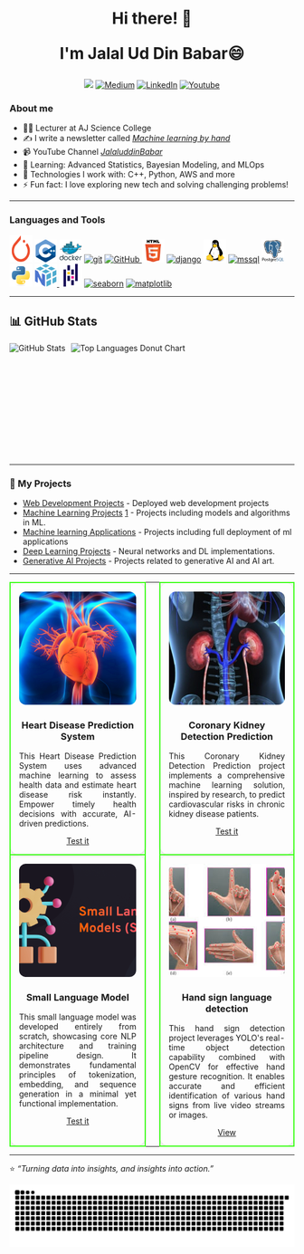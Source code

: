 <h1 align="center">Hi there! 🚀 
  
   I'm Jalal Ud Din Babar😄
</h1>

<div align="center">
  
![](https://komarev.com/ghpvc/?username=umangahuja1&abbreviated=true&style=for-the-badge)
[![Medium](https://img.shields.io/badge/Medium-12100E?style=for-the-badge&logo=medium&logoColor=white)](https://medium.com/@JalaluddinB)
[![LinkedIn](https://img.shields.io/badge/LinkedIn-0077B5?style=for-the-badge&logo=linkedin&logoColor=white)](https://www.linkedin.com/in/jalal-ud-din-babar-726389210/)
[![Youtube](https://img.shields.io/badge/YouTube-FF0000?style=for-the-badge&logo=youtube&logoColor=white)](https://youtu.be/m7WpJduQ9BY)

</div>

### About me

- 👨‍💻 Lecturer at AJ Science College   
- ✍️ I write a newsletter called [*Machine learning by hand*](https://www.linkedin.com/in/jalal-ud-din-babar-726389210/)  
- 📹 YouTube Channel [*JalaluddinBabar*](https://youtu.be/m7WpJduQ9BY)
- 🌱 Learning: Advanced Statistics, Bayesian Modeling, and MLOps
- 🔧 Technologies I work with: C++, Python, AWS and more
- ⚡ Fun fact: I love exploring new tech and solving challenging problems!

---
### Languages and Tools

<p align="left"> 
  <a href="https://pytorch.org/" target="_blank" rel="noreferrer"> <img src="https://raw.githubusercontent.com/devicons/devicon/master/icons/pytorch/pytorch-original.svg" alt="pytorch" width="40" height="48"/></a> 
  <a href="https://www.w3schools.com/cpp/" target="_blank" rel="noreferrer"> <img src="https://raw.githubusercontent.com/devicons/devicon/master/icons/cplusplus/cplusplus-original.svg" alt="cplusplus" width="40" height="40"/></a> 
  <a href="https://www.docker.com/" target="_blank" rel="noreferrer"> <img src="https://raw.githubusercontent.com/devicons/devicon/master/icons/docker/docker-original-wordmark.svg" alt="docker" width="40" height="40"/></a> 
  <a href="https://git-scm.com/" target="_blank" rel="noreferrer"> <img src="https://www.vectorlogo.zone/logos/git-scm/git-scm-icon.svg" alt="git" width="40" height="40"/></a> 
<a href="https://github.com/Jalaludin17" target="_blank" rel="noreferrer">
  <img src="https://github.githubassets.com/images/modules/logos_page/GitHub-Mark.png" alt="GitHub" width="40" height="40" />
</a>
  <a href="https://www.w3.org/html/" target="_blank" rel="noreferrer"> <img src="https://raw.githubusercontent.com/devicons/devicon/master/icons/html5/html5-original-wordmark.svg" alt="html5" width="40" height="40"/></a>
  <a href="https://www.djangoproject.com/" target="_blank" rel="noreferrer"> <img src="https://cdn.worldvectorlogo.com/logos/django.svg" alt="django" width="40" height="40"/></a>
  <a href="https://www.linux.org/" target="_blank" rel="noreferrer"> <img src="https://raw.githubusercontent.com/devicons/devicon/master/icons/linux/linux-original.svg" alt="linux" width="40" height="40"/></a> 
  <a href="https://www.microsoft.com/en-us/sql-server" target="_blank" rel="noreferrer"> <img src="https://www.svgrepo.com/show/303229/microsoft-sql-server-logo.svg" alt="mssql" width="40" height="40"/></a> 
  <a href="https://www.postgresql.org" target="_blank" rel="noreferrer"> <img src="https://raw.githubusercontent.com/devicons/devicon/master/icons/postgresql/postgresql-original-wordmark.svg" alt="postgresql" width="40" height="40"/></a> 
  <a href="https://www.python.org" target="_blank" rel="noreferrer"> <img src="https://raw.githubusercontent.com/devicons/devicon/master/icons/python/python-original.svg" alt="python" width="40" height="40"/></a> 
  <a href="https://numpy.org/" target="_blank" rel="noreferrer"> <img src="https://raw.githubusercontent.com/devicons/devicon/master/icons/numpy/numpy-original.svg" alt="numpy" width="40" height="40"/> </a>
  <a href="https://pandas.pydata.org/" target="_blank" rel="noreferrer"> <img src="https://raw.githubusercontent.com/devicons/devicon/master/icons/pandas/pandas-original.svg" alt="pandas" width="40" height="40"/></a>
  <a href="https://seaborn.pydata.org/" target="_blank" rel="noreferrer"> <img src="https://seaborn.pydata.org/_static/logo-wide-lightbg.svg" alt="seaborn" width="90" height="70"/></a>
  <a href="https://matplotlib.org/" target="_blank" rel="noreferrer"> <img src="https://matplotlib.org/_static/logo2.svg" alt="matplotlib" width="90" height="70"/></a>
</p> 

---

## 📊 GitHub Stats

<div style="display: flex; gap: 10px;">
  <img height="200" src="https://github-readme-stats.vercel.app/api?username=Jalaludin17&rank_icon=github&show_icons=true&theme=swift&include_all_commits=true" alt="GitHub Stats" />
  <img height="200" src="https://github-readme-stats.vercel.app/api/top-langs/?username=Jalaludin17&layout=donut&theme=swift" alt="Top Languages Donut Chart" />
</div>

---

### 🚀 My Projects

- [Web Development Projects](https://jalaludin17.github.io/Calculator/) - Deployed web development projects
- [Machine Learning Projects](https://github.com/Jalaludin17?tab=repositories&q=machine+learning)   [1](https://jalaludin17.github.io/chd-prediction/) - Projects including models and algorithms in ML.
- [Machine learning Applications]() - Projects including full deployment of ml applications
- [Deep Learning Projects](https://github.com/Jalaludin17?tab=repositories&q=deep+learning) - Neural networks and DL implementations.
- [Generative AI Projects](https://github.com/Jalaludin17?tab=repositories&q=genai) - Projects related to generative AI and AI art.

---
<table style="border-collapse: collapse; width: 100%;"> 
  <tr>
    <td style="border: 2px solid #39FF14; border-radius: 16px; padding: 15px; width: 320px; vertical-align: top; box-shadow: 0 1px 4px #ccc;">
      <div style="text-align: center;">
        <img src="heart_disease_pred.jpg" alt="Heart Disease Prediction System" width="300" height="200" style="object-fit: cover; border-radius: 12px;">
      </div>
      <h3 style="text-align: center;">Heart Disease Prediction System</h3>
      <p style="text-align: justify;">This Heart Disease Prediction System uses advanced machine learning to assess health data and estimate heart disease risk instantly. Empower timely health decisions with accurate, AI-driven predictions.</p>
      <div style="text-align: center;">
        <a href="https://jalaludin17.github.io/chd-prediction/">Test it</a>
      </div>
    </td>
    <td style="width: 20px;"></td>
    <td style="border: 2px solid #39FF14; border-radius: 16px; padding: 15px; width: 320px; vertical-align: top; box-shadow: 0 1px 4px #ccc;">
      <div style="text-align: center;">
        <img src="End-Stage-Renal-Disease.jpg" alt="Coronary Kidney Detection Prediction" width="300" height="200" style="object-fit: cover; border-radius: 12px;">
      </div>
      <h3 style="text-align: center;">Coronary Kidney Detection Prediction</h3>
      <p style="text-align: justify;">This Coronary Kidney Detection Prediction project implements a comprehensive machine learning solution, inspired by research, to predict cardiovascular risks in chronic kidney disease patients.</p>
      <div style="text-align: center;">
        <a href="https://your-link-here.com">Test it</a>
      </div>
    </td>
  </tr>
  <tr>
    <td style="border: 2px solid #39FF14; border-radius: 16px; padding: 15px; width: 320px; vertical-align: top; box-shadow: 0 1px 4px #ccc;">
      <div style="text-align: center;">
        <img src="Small-Language-Models.jpg" alt="Project 3" width="300" height="200" style="object-fit: cover; border-radius: 12px;">
      </div>
      <h3 style="text-align: center;">Small Language Model</h3>
      <p style="text-align: justify;">This small language model was developed entirely from scratch, showcasing core NLP architecture and training pipeline design. It demonstrates fundamental principles of tokenization, embedding, and sequence generation in a minimal yet functional implementation.</p>
      <div style="text-align: center;">
        <a href="https://project-3-url.com">Test it</a>
      </div>
    </td>
    <td style="width: 20px;"></td>
    <td style="border: 2px solid #39FF14; border-radius: 16px; padding: 15px; width: 320px; vertical-align: top; box-shadow: 0 1px 4px #ccc;">
      <div style="text-align: center;">
        <img src="yolo-object-detection.jpg" alt="Project 4" width="300" height="200" style="object-fit: cover; border-radius: 12px;">
      </div>
      <h3 style="text-align: center;">Hand sign language detection</h3>
      <p style="text-align: justify;">This hand sign detection project leverages YOLO's real-time object detection capability combined with OpenCV for effective hand gesture recognition. It enables accurate and efficient identification of various hand signs from live video streams or images.</p>
      <div style="text-align: center;">
        <a href="https://project-4-url.com">View</a>
      </div>
    </td>
  </tr>
  
</table>

---

⭐ _“Turning data into insights, and insights into action.”_

![snake gif](https://github.com/Jalaludin17/Jalaludin17/blob/output/github-snake-dark.svg)
